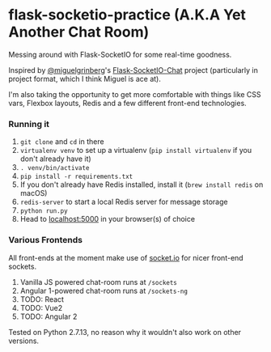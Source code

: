 # flask-socketio-practice (A.K.A Yet Another Chat Room)

Messing around with Flask-SocketIO for some real-time goodness.

Inspired by [@miguelgrinberg](https://github.com/miguelgrinberg)'s [Flask-SocketIO-Chat](https://github.com/miguelgrinberg/Flask-SocketIO-Chat) project (particularly in project format, which I think Miguel is ace at).

I'm also taking the opportunity to get more comfortable with things like CSS vars, Flexbox layouts, Redis and a few different front-end technologies.

### Running it

1. `git clone` and `cd` in there
2. `virtualenv venv` to set up a virtualenv (`pip install virtualenv` if you don't already have it)
3. `. venv/bin/activate`
4. `pip install -r requirements.txt`
5. If you don't already have Redis installed, install it (`brew install redis` on macOS)
6. `redis-server` to start a local Redis server for message storage
7. `python run.py`
8. Head to [localhost:5000](localhost:5000) in your browser(s) of choice

### Various Frontends

All front-ends at the moment make use of [socket.io](http://socket.io) for nicer front-end sockets.

1. Vanilla JS powered chat-room runs at `/sockets`
2. Angular 1-powered chat-room runs at `/sockets-ng`
3. TODO: React
4. TODO: Vue2
5. TODO: Angular 2

Tested on Python 2.7.13, no reason why it wouldn't also work on other versions.
